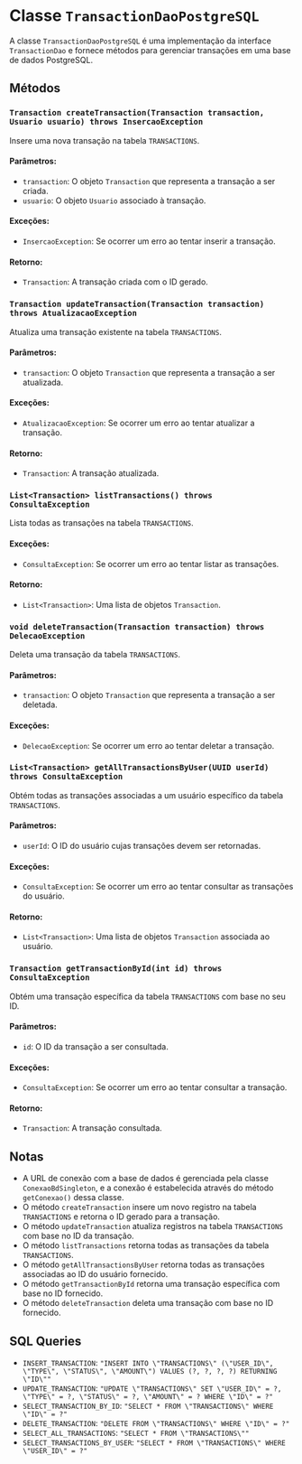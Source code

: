 # Classe `TransactionDaoPostgreSQL`

A classe `TransactionDaoPostgreSQL` é uma implementação da interface `TransactionDao` e fornece métodos para gerenciar transações em uma base de dados PostgreSQL.

## Métodos

### `Transaction createTransaction(Transaction transaction, Usuario usuario) throws InsercaoException`
Insere uma nova transação na tabela `TRANSACTIONS`.

#### Parâmetros:
- `transaction`: O objeto `Transaction` que representa a transação a ser criada.
- `usuario`: O objeto `Usuario` associado à transação.

#### Exceções:
- `InsercaoException`: Se ocorrer um erro ao tentar inserir a transação.

#### Retorno:
- `Transaction`: A transação criada com o ID gerado.

### `Transaction updateTransaction(Transaction transaction) throws AtualizacaoException`
Atualiza uma transação existente na tabela `TRANSACTIONS`.

#### Parâmetros:
- `transaction`: O objeto `Transaction` que representa a transação a ser atualizada.

#### Exceções:
- `AtualizacaoException`: Se ocorrer um erro ao tentar atualizar a transação.

#### Retorno:
- `Transaction`: A transação atualizada.

### `List<Transaction> listTransactions() throws ConsultaException`
Lista todas as transações na tabela `TRANSACTIONS`.

#### Exceções:
- `ConsultaException`: Se ocorrer um erro ao tentar listar as transações.

#### Retorno:
- `List<Transaction>`: Uma lista de objetos `Transaction`.

### `void deleteTransaction(Transaction transaction) throws DelecaoException`
Deleta uma transação da tabela `TRANSACTIONS`.

#### Parâmetros:
- `transaction`: O objeto `Transaction` que representa a transação a ser deletada.

#### Exceções:
- `DelecaoException`: Se ocorrer um erro ao tentar deletar a transação.

### `List<Transaction> getAllTransactionsByUser(UUID userId) throws ConsultaException`
Obtém todas as transações associadas a um usuário específico da tabela `TRANSACTIONS`.

#### Parâmetros:
- `userId`: O ID do usuário cujas transações devem ser retornadas.

#### Exceções:
- `ConsultaException`: Se ocorrer um erro ao tentar consultar as transações do usuário.

#### Retorno:
- `List<Transaction>`: Uma lista de objetos `Transaction` associada ao usuário.

### `Transaction getTransactionById(int id) throws ConsultaException`
Obtém uma transação específica da tabela `TRANSACTIONS` com base no seu ID.

#### Parâmetros:
- `id`: O ID da transação a ser consultada.

#### Exceções:
- `ConsultaException`: Se ocorrer um erro ao tentar consultar a transação.

#### Retorno:
- `Transaction`: A transação consultada.

## Notas

- A URL de conexão com a base de dados é gerenciada pela classe `ConexaoBdSingleton`, e a conexão é estabelecida através do método `getConexao()` dessa classe.
- O método `createTransaction` insere um novo registro na tabela `TRANSACTIONS` e retorna o ID gerado para a transação.
- O método `updateTransaction` atualiza registros na tabela `TRANSACTIONS` com base no ID da transação.
- O método `listTransactions` retorna todas as transações da tabela `TRANSACTIONS`.
- O método `getAllTransactionsByUser` retorna todas as transações associadas ao ID do usuário fornecido.
- O método `getTransactionById` retorna uma transação específica com base no ID fornecido.
- O método `deleteTransaction` deleta uma transação com base no ID fornecido.

## SQL Queries

- `INSERT_TRANSACTION`: `"INSERT INTO \"TRANSACTIONS\" (\"USER_ID\", \"TYPE\", \"STATUS\", \"AMOUNT\") VALUES (?, ?, ?, ?) RETURNING \"ID\""`
- `UPDATE_TRANSACTION`: `"UPDATE \"TRANSACTIONS\" SET \"USER_ID\" = ?, \"TYPE\" = ?, \"STATUS\" = ?, \"AMOUNT\" = ? WHERE \"ID\" = ?"`
- `SELECT_TRANSACTION_BY_ID`: `"SELECT * FROM \"TRANSACTIONS\" WHERE \"ID\" = ?"`
- `DELETE_TRANSACTION`: `"DELETE FROM \"TRANSACTIONS\" WHERE \"ID\" = ?"`
- `SELECT_ALL_TRANSACTIONS`: `"SELECT * FROM \"TRANSACTIONS\""`
- `SELECT_TRANSACTIONS_BY_USER`: `"SELECT * FROM \"TRANSACTIONS\" WHERE \"USER_ID\" = ?"`
